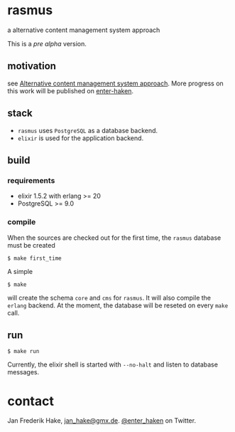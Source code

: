 # rasmus

a alternative content management system approach

This is a *pre alpha* version.

## motivation

see [Alternative content management system approach](http://enter-haken.github.io/posts/2018-02-19-rasmus.html).
More progress on this work will be published on [enter-haken](http://enter-haken.github.io).

## stack

* `rasmus` uses `PostgreSQL` as a database backend.
* `elixir` is used for the application backend.

## build

### requirements

* elixir 1.5.2 with erlang >= 20
* PostgreSQL >= 9.0

### compile

When the sources are checked out for the first time, the `rasmus` database must be created

    $ make first_time

A simple 

    $ make

will create the schema `core` and `cms` for `rasmus`.
It will also compile the `erlang` backend.
At the moment, the database will be reseted on every `make` call.

## run

    $ make run

Currently, the elixir shell is started with `--no-halt` and listen to database messages.

# contact

Jan Frederik Hake, <jan_hake@gmx.de>. [@enter_haken](https://twitter.com/enter_haken) on Twitter.



